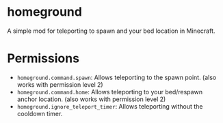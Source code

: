 # homeground

A simple mod for teleporting to spawn and your bed location in Minecraft.

# Permissions
- `homeground.command.spawn`: Allows teleporting to the spawn point. (also works with permission level 2)
- `homeground.command.home`: Allows teleporting to your bed/respawn anchor location. (also works with permission level 2)
- `homeground.ignore_teleport_timer`: Allows teleporting without the cooldown timer.
